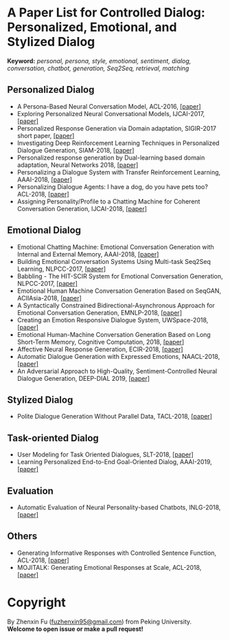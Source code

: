 # A Paper List for Controlled Dialog: Personalized, Emotional, and Stylized Dialog

**Keyword:** *personal, persona, style, emotional, sentiment, dialog, conversation, chatbot, generation, Seq2Seq, retrieval, matching*

## Personalized Dialog
- A Persona-Based Neural Conversation Model, ACL-2016, [[paper]](http://www.aclweb.org/anthology/P16-1094)
- Exploring Personalized Neural Conversational Models, IJCAI-2017, [[paper]](https://www.ijcai.org/proceedings/2017/0521.pdf)
- Personalized Response Generation via Domain adaptation, SIGIR-2017 short paper, [[paper]](https://dl.acm.org/citation.cfm?id=3080706)
- Investigating Deep Reinforcement Learning Techniques in Personalized Dialogue Generation, SIAM-2018, [[paper]](https://epubs.siam.org/doi/pdf/10.1137/1.9781611975321.71)
- Personalized response generation by Dual-learning based domain adaptation, Neural Networks 2018, [[paper]](https://www.sciencedirect.com/science/article/pii/S0893608018300947)
- Personalizing a Dialogue System with Transfer Reinforcement Learning, AAAI-2018, [[paper]](https://www.aaai.org/ocs/index.php/AAAI/AAAI18/paper/view/16104/16083)
- Personalizing Dialogue Agents: I have a dog, do you have pets too? ACL-2018, [[paper]](http://aclweb.org/anthology/P18-1205)
- Assigning Personality/Profile to a Chatting Machine for Coherent Conversation Generation, IJCAI-2018, [[paper]](https://www.ijcai.org/proceedings/2018/0595.pdf)

## Emotional Dialog
- Emotional Chatting Machine: Emotional Conversation Generation with Internal and External Memory, AAAI-2018, [[paper]](https://www.aaai.org/ocs/index.php/AAAI/AAAI18/paper/download/16455/15753)
- Building Emotional Conversation Systems Using Multi-task Seq2Seq Learning, NLPCC-2017, [[paper]](https://link.springer.com/chapter/10.1007/978-3-319-73618-1_51)
- Babbling - The HIT-SCIR System for Emotional Conversation Generation, NLPCC-2017, [[paper]](https://link.springer.com/chapter/10.1007/978-3-319-73618-1_53)
- Emotional Human Machine Conversation Generation Based on SeqGAN, ACIIAsia-2018, [[paper]](https://ieeexplore.ieee.org/abstract/document/8470388)
- A Syntactically Constrained Bidirectional-Asynchronous Approach for Emotional Conversation Generation, EMNLP-2018, [[paper]](https://arxiv.org/abs/1806.07000)
- Creating an Emotion Responsive Dialogue System, UWSpace-2018, [[paper]](https://uwspace.uwaterloo.ca/handle/10012/14026)
- Emotional Human-Machine Conversation Generation Based on Long Short-Term Memory, Cognitive Computation, 2018, [[paper]](https://link.springer.com/article/10.1007/s12559-017-9539-4)
- Affective Neural Response Generation, ECIR-2018, [[paper]](https://link.springer.com/chapter/10.1007/978-3-319-76941-7_12)
- Automatic Dialogue Generation with Expressed Emotions, NAACL-2018, [[paper]](http://aclweb.org/anthology/N18-2008)
- An Adversarial Approach to High-Quality, Sentiment-Controlled Neural Dialogue Generation, DEEP-DIAL 2019, [[paper]](https://arxiv.org/pdf/1901.07129.pdf)

## Stylized Dialog
- Polite Dialogue Generation Without Parallel Data, TACL-2018, [[paper]](https://transacl.org/ojs/index.php/tacl/article/download/1424/310)

## Task-oriented Dialog
- User Modeling for Task Oriented Dialogues, SLT-2018, [[paper]](https://arxiv.org/abs/1811.04369)
- Learning Personalized End-to-End Goal-Oriented Dialog, AAAI-2019, [[paper]](https://arxiv.org/abs/1811.04604)

## Evaluation
- Automatic Evaluation of Neural Personality-based Chatbots, INLG-2018, [[paper]](https://arxiv.org/abs/1810.00472)

## Others
- Generating Informative Responses with Controlled Sentence Function, ACL-2018, [[paper]](http://www.aclweb.org/anthology/P18-1139)
- MOJITALK: Generating Emotional Responses at Scale, ACL-2018, [[paper]](http://www.aclweb.org/anthology/P18-1104)

# Copyright 
By Zhenxin Fu (fuzhenxin95@gmail.com) from Peking University.  
**Welcome to open issue or make a pull request!**
